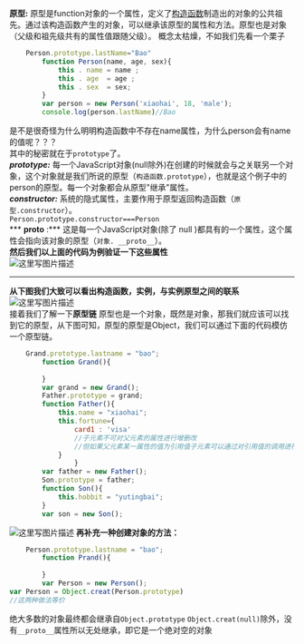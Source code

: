 **原型:** 原型是function对象的一个属性，定义了[构造函数](https://blog.csdn.net/yutingbai/article/details/81328012)制造出的对象的公共祖先。通过该构造函数产生的对象，可以继承该原型的属性和方法。原型也是对象（父级和祖先级共有的属性值跟随父级）。
概念太枯燥，不如我们先看一个栗子
```JavaScript
	Person.prototype.lastName="Bao"
        function Person(name, age, sex){
            this . name = name ;
            this . age  = age ;
            this . sex  = sex;
        }
        var person = new Person('xiaohai', 18, 'male');
        console.log(person.lastName)//Bao
```
是不是很奇怪为什么明明构造函数中不存在name属性，为什么person会有name的值呢？？？<br>
其中的秘密就在于`prototype`了。<br>
***prototype:***  每一个JavaScript对象(null除外)在创建的时候就会与之关联另一个对象，这个对象就是我们所说的原型（`构造函数.prototype`），也就是这个例子中的 person的原型。每一个对象都会从原型"继承"属性。<br>
***constructor:***  系统的隐式属性，主要作用于原型返回构造函数（`原型.constructor`）。<br>`Person.prototype.constructor===Person`<br>
*** __proto__ :***  这是每一个JavaScript对象(除了 null )都具有的一个属性，这个属性会指向该对象的原型（`对象. __proto__`）。<br>
**然后我们以上面的代码为例验证一下这些属性**<br>
![这里写图片描述](https://github.com/yutingbai/html-css-js/blob/master/image/20180802175256458.png?raw=true)
___

**从下图我们大致可以看出构造函数，实例，与实例原型之间的联系**
![这里写图片描述](https://github.com/mqyqingfeng/Blog/raw/master/Images/prototype3.png)
<br>接着我们了解一下**原型链**
原型也是一个对象，既然是对象，那我们就应该可以找到它的原型，从下图可知，原型的原型是Object，我们可以通过下面的代码模仿一个原型链。
```javascript
	Grand.prototype.lastname = "bao";
        function Grand(){
              
        }
        var grand = new Grand();
        Father.prototype = grand;
        function Father(){
            this.name = "xiaohai";
            this.fortune={
                card1 : 'visa'
                //子元素不可对父元素的属性进行增删改
                //但如果父元素某一属性的值为引用值子元素可以通过对引用值的调用进行修改
            }
                }
        var father = new Father();
        Son.prototype = father;
        function Son(){
            this.hobbit = "yutingbai";
        }
        var son = new Son();	
```
![这里写图片描述](https://github.com/yutingbai/html-css-js/blob/master/image/20180802182549916.png?raw=true)
**再补充一种创建对象的方法：** 

```javascript
	Person.prototype.lastname = "bao";
        function Prand(){
              
        }
        var Person = new Person();
var Person = Object.creat(Person.prototype)
//这两种做法等价
```
绝大多数的对象最终都会继承自`Object.prototype`
`Object.creat(null)`除外，没有`__proto__`属性所以无处继承，即它是一个绝对空的对象
